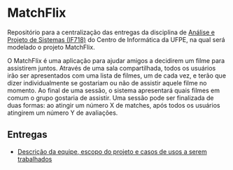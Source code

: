 # MatchFlix
Repositório para a centralização das entregas da disciplina de [Análise e Projeto de Sistemas (IF718)](https://sites.google.com/a/cin.ufpe.br/if718/home?authuser=0) do Centro de Informática da UFPE, na qual será modelado o projeto MatchFlix.

O MatchFlix é uma aplicação para ajudar amigos a decidirem um filme para assistirem juntos. Através de uma sala compartilhada, todos os usuários irão ser apresentados com uma lista de filmes, um de cada vez, e terão que dizer individualmente se gostariam ou não de assistir aquele filme no momento. Ao final de uma sessão, o sistema apresentará quais filmes em comum o grupo gostaria de assistir. Uma sessão pode ser finalizada de duas formas: ao atingir um número X de matches, após todos os usuários atingirem um número Y de avaliações.

## Entregas
- [Descrição da equipe, escopo do projeto e casos de usos a serem trabalhados](https://docs.google.com/document/d/18OvFnV53t7tV1OoL4QjMBtoEWarFiu_guL8sVM_X5bw/edit?usp=sharing)
